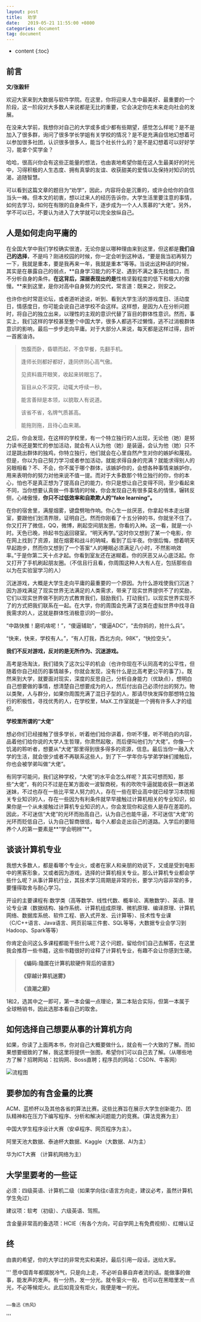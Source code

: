 ```yaml
---
layout: post
title:  劝学
date:   2019-05-21 11:55:00 +0800
categories: document
tag: document
---
```


* content
{:toc}

## 前言

**文/张毅轩**

欢迎大家来到大数据与软件学院。在这里，你将迎来人生中最美好、最重要的一个阶段，这一阶段对大多数人来说都是无比的重要，它会决定你在未来走向社会的发展。

在没来大学前，我想你对自己的大学或多或少都有些期望，感觉怎么样呢？是不是加入了很多群，询问了很多学长学姐有关学校的情况？是不是充满自信地幻想着可以参加很多社团，认识很多很多人，能当个社长什么的？是不是幻想着可以好好学习，能拿个奖学金？

哈哈，很高兴你会有这些正能量的想法，也由衷地希望你能在这人生最美好的时光中，习得积极的人生态度、拥有真挚的友谊、收获甜美的爱情以及保持对知识的饥渴，追随智慧。

可以看到这篇文章的题目为“劝学”，因此，内容将会是沉重的，或许会给你的自信当头一棒。但本文的初衷，想以过来人的经历告诉你，大学生活里要注意的事情，如何去学习，如何在有限的自身条件下，逐步成为一个人人羡慕的“大佬”。另外，学不可以已，不要认为进入了大学就可以完全放纵自己。

## 人是如何走向平庸的



在全国大学中我们学校确实很渣，无论你是以哪种理由来到这里，但这都是**我们自己的选择**，不是吗？刚进校园的时候，你一定会听到这种话，“要是我当初再努力一下，我就是重本，要是我再来一年，我就是重本”等等。当说出这种话的时候，其实是在暴露自己的弱点，**自身学习能力的不足、遇到不满之事先找借口，而不分析自身的条件。**在这背后，深层表现出的是**性格坚毅程度的低下和极大的傲慢。**来到这里，是你对高中自身努力的交代，常言道：既来之，则安之。

也许你也时常逛论坛，或者道听途说，听到、看到大学生活的游戏度日、活动度日，情感度日，你可能会说自己进学校不会这样。这样想，是因为人在分析问题时，将自己的独立出来，以理性的主观的意识代替了盲目的群体性意识。然而，事实上，我们这样的学校甚至整个中国大学，很多人都逃不过懒惰，逃不过消极群体意识的影响，最后一步步走向平庸。对于大部分人来说，每天都是这样过得，且听一首酱油诗。



> 饱腹而卧，昏聩而起，不食早餐，先翻手机。
>
> 逢师长则都好都好，逢同侪则心高气傲。
>
> 见资料眉开眼笑，收起来转眼忘了。
>
> 盲目从众不深究，动辄大呼续一秒。
>
> 能言善辩是本领，以貌取人有说道。
>
> 该省不省，名牌气质甚高。
>
> 能拖则拖，且待心血来潮。



之后，你会发现，在这样的学校里，有一个特立独行的人出现，无论他（她）是努力读书还是繁忙的参加活动，就会有人认为他（她）是装逼，会认为他（她）只不过是跳出群体的独鸡，你特立独行，他们就会在心里自然产生对你的嫉妒和蔑视。但是，你以为自己努力学习或者参加活动，就能求得自身的完满？就能求得别人的另眼相看？不、不会，你不属于哪个群体，该嫉妒你的，会想各种事情来嫉妒你，用来表明你的努力对他来说不值一提。而对于大多数那个特立独行的你，你的本心，怕也不是真正想为了提高自己的能力，你只是想让自己变得不同，至少看起来不同，当你想要认真做一件事情的时候，你会发现自己有很多莫名的情愫，辗转反侧，心绪傲慢，**你只不过低效率和自欺欺人的“fake learning”。**

在你的宿舍里，满屋烟雾，键盘劈啪作响。你心生一丝厌恶，你拿起书本走出寝室，要跟他们划清界限，证明自己。然而你刚看了十五分钟的书，你就坐不住了。你又打开了微信，QQ，微博，刷起空间朋友圈，你看的入神。这一看，就是一小时。天色已晚，拎起书包返回寝室。“明天再学。”这时你又想到了某一个电影，你在网上找到了资源，就在烟雾和战斗的呐喊，看到了后半夜。你很后悔，想着明天早起跑步，然而你又想到了一个答案“人的睡眠必须满足八小时，不然影响效率。”于是你第二天十点才起。你看到室友还在迷糊着。你的厌恶又从心底泛起。你又打开了手机刷起朋友圈。（不信且行且看，你周围这种人大有人在，包括那些自以为在实验室学习的人）

 

沉迷游戏，大概是大学生走向平庸的最重要的一个原因。为什么游戏使我们沉迷？因为游戏满足了现实世界无法满足的人类需求，带来了现实世界提供不了的奖励，它们以现实世界做不到的方式教育我们，鼓励我们，打动我们，以现实世界实现不了的方式把我们联系在一起。在大学，你的周围会充满了这类在虚拟世界中找寻自我需求的人，这就是群体性消极意识的一部分。

 

“中路快推！磨叽啥呢！”，“傻逼辅助”，“傻逼ADC”，“去你妈的，抢什么兵”。

“快来，快来，学校有人。”，“有人打我，西北方向，98K”，“快捡空头”。

 

**我们不反对游戏，反对的是无所作为、沉迷游戏。**

 

高考是场淘汰，我们错失了这次公平的机会（也许你现在不认同高考的公平性，但随着你自己经历的事情越多，你就会发现，没有什么是比高考更公平的事了）。既然来到大学，就要面对现实，深度的反思自己，分析自身能力（优缺点），想明白自己想要做的事情，想清楚自己想要成为的人，然后付出自己必须付出的努力。物以类聚，人与群分，如果你周围充满了混日子型的人，那请尽快发挥你那想特立独行的积极性，寻找优秀的人，在学校里，MaX.工作室就是一个拥有许多人才的组织。



**学校里所谓的“大佬”**

  

想必你们已经接触了很多学长，听着他们给你讲着，你听不懂，听不明白的内容，品着他们给你说的大学人生哲理，你肃然起敬，而后便叫他们为“大佬”。你像一个饥渴的聆听者，想要从“大佬”那里得到很多得多的资源，信息。最后当你一融入大学的生活，就会很少或者不再联系这些人，到了下一学年你与学弟学妹们接触后，你也会被学弟叫做“大佬”。
  

有同学可能问，我们这种学校，“大佬”的水平会怎么样呢？其实可想而知，那些“大佬”，有的只不过是在某方面收一波智商税，有的吹吹牛逼就能收获一群迷弟迷妹，不过也存在一些比平常人努力的人，存在一些在职业高中就已经学习本院相关专业知识的人，存在一些因为有利条件就早早接触过计算机相关的专业知识，如果你是一个从未接触过计算机专业知识的人，你会发现你和这些人是存在差距的。因此，不可迷信“大佬”的光环而抬高自己，认为自己也能牛逼，不可迷信“大佬”的光环而贬低自己，认为自己智商很低，每个人都会走出自己的道路。入学后的要陪养个人的第一要素是**“学会明辨”**。



## 谈谈计算机专业

 

我想大多数人，都是看哪个专业火，或者在家人和亲朋的劝说下，又或是受到电影中的黑客形象，又或者因为游戏，选择的计算机相关专业。那么计算机专业都会学些什么呢？从事计算机行业，其技术学习周期是非常的长，要学习内容非常的多，要懂得取舍与耐心学习。

    

开设的主要课程有:数学类（高等数学、线性代数、概率论、离散数学）、英语、理论专业课（数据结构、操作系统、计算机组成原理、微机原理、编译原理、计算机网络、数据库系统、软件工程、嵌入式开发、云计算等）、技术性专业课（C/C++语言、Java语言、网页前端三件套、SQL等等，大数据专业会学习到Hadoop、Spark等等）

 

你肯定会问这么多课程都能干些什么呢？这个问题，留给你们自己去解答，在这里我会推荐一些书籍，这些书籍很好的诠释了计算机专业，有趣不会让你感到生硬。



> **《编码:隐匿在计算机软硬件背后的语言》**
>
> **《穿越计算机迷雾》**
>
> **《浪潮之巅》**



1和2，选其中之一即可，第一本会偏一点理论，第二本贴合实际，但第一本属于全球畅销书，因此选那本看自己的取舍。

## 如何选择自己想要从事的计算机方向

 如果，你读了上面两本书，你对自己大概要做什么，就会有一个大致的了解。而如果想要细致的了解，我这里将提供一张图，希望你们可以自己去了解。（从哪些地方了解？招聘网站：拉钩网、Boss直聘；程序员的网站：CSDN、牛客网）

![流程图]()

## 要参加的有含金量的比赛

ACM、蓝桥杯以及其他各省的算法比赛。这些比赛旨在展示大学生创新能力、团队精神和在压力下编写程序、分析和解决问题能力的竞赛。（算法竞赛为主）

中国大学生程序设计大赛（安卓程序、网页程序为主）。

阿里天池大数据、泰迪杯大数据、Kaggle（大数据、AI为主）

华为ICT大赛 （计算机网络为主）

## 大学里要考的一些证 

 必须：四级英语、计算机二级（如果学向往c语言方向走，建议必考，虽然计算机学生免过）

 建议项：软考（初级）、六级英语、驾照。

 含金量非常高的备选项：HCIE（有各个方向，可自学网上有免费视频）、红帽认证

## 终

由衷的希望，你的大学过的非常充实和美好。最后引用一段话，送给大家。

'''
 愿中国青年都摆脱冷气，只是向上走，不必听自暴自弃者流的话。能做事的做事，能发声的发声。有一分热，发一分光。就令萤火一般，也可以在黑暗里发一点光，不必等候炬火。此后如竟没有炬火，我便是唯一的光。                                                                                          

                                                                                                      ——鲁迅《热风》
'''
